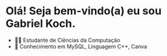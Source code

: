 # Olá! Seja bem-vindo(a) eu sou Gabriel Koch.
- 🧑‍🎓 Estudante de Ciências da Computação
- 🧠 Conhecimento em MySQL, Linguagem C++, Canva


<!---
Gabrielkoch031/Gabrielkoch031 is a ✨ special ✨ repository because its `README.md` (this file) appears on your GitHub profile.
You can click the Preview link to take a look at your changes.
--->

